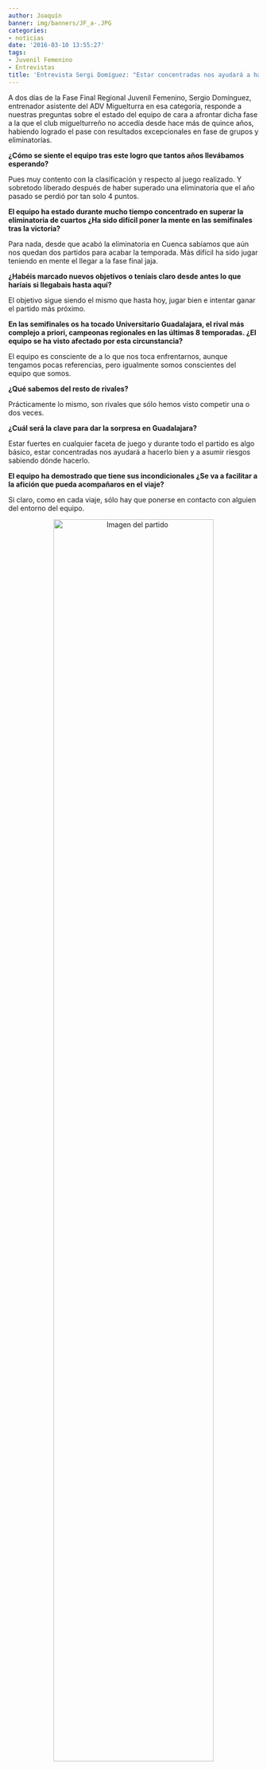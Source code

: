 ```yaml
---
author: Joaquín
banner: img/banners/JF_a-.JPG
categories:
- noticias
date: '2016-03-10 13:55:27'
tags:
- Juvenil Femenino
- Entrevistas
title: 'Entrevista Sergi Domíguez: "Estar concentradas nos ayudará a hacerlo bien".'
---
```


A dos días de la Fase Final Regional Juvenil Femenino, Sergio Domínguez, entrenador asistente del ADV Miguelturra en esa categoría, responde a nuestras preguntas sobre el estado del equipo de cara a afrontar dicha fase a la que el club miguelturreño no accedía desde hace más de quince años, habiendo logrado el pase con resultados excepcionales en fase de grupos y eliminatorias.

<b>¿Cómo se siente el equipo tras este logro que tantos años llevábamos esperando?</b>

Pues muy contento con la clasificación y respecto al juego realizado. Y sobretodo liberado después de haber superado una eliminatoria que el año pasado se perdió por tan solo 4 puntos.
 
<b>El equipo ha estado durante mucho tiempo concentrado en superar la eliminatoria de cuartos ¿Ha sido difícil poner la mente en las semifinales tras la victoria?</b>

Para nada, desde que acabó la eliminatoria en Cuenca sabíamos que aún nos quedan dos partidos para acabar la temporada. Más difícil ha sido jugar teniendo en mente el llegar a la fase final jaja.
 
<b>¿Habéis marcado nuevos objetivos o teníais claro desde antes lo que haríais si llegabais hasta aquí?</b>

El objetivo sigue siendo el mismo que hasta hoy, jugar bien e intentar ganar el partido más próximo.
 
<b>En las semifinales os ha tocado Universitario Guadalajara, el rival más complejo a priori, campeonas regionales en las últimas 8 temporadas. ¿El equipo se ha visto afectado por esta circunstancia?</b>

El equipo es consciente de a lo que nos toca enfrentarnos, aunque tengamos pocas referencias, pero igualmente somos conscientes del equipo que somos.
 
<b>¿Qué sabemos del resto de rivales?</b>
 
Prácticamente lo mismo, son rivales que sólo hemos visto competir una o dos veces. 

<b>¿Cuál será la clave para dar la sorpresa en Guadalajara?</b>
 
Estar fuertes en cualquier faceta de juego y durante todo el partido es algo básico, estar concentradas nos ayudará a hacerlo bien y a asumir riesgos sabiendo dónde hacerlo. 

<b>El equipo ha demostrado que tiene sus incondicionales ¿Se va a facilitar a la afición que pueda acompañaros en el viaje?</b>

Si claro, como en cada viaje, sólo hay que ponerse en contacto con alguien del entorno del equipo.

<center>
<a target="_new" href="http://www.advmiguelturra.org/img/banners/JF_a-.JPG"> 
<img alt="Imagen del partido" width="80%" align="center" src="http://www.advmiguelturra.org/img/banners/JF_a-.JPG"/> </a> </center> 


